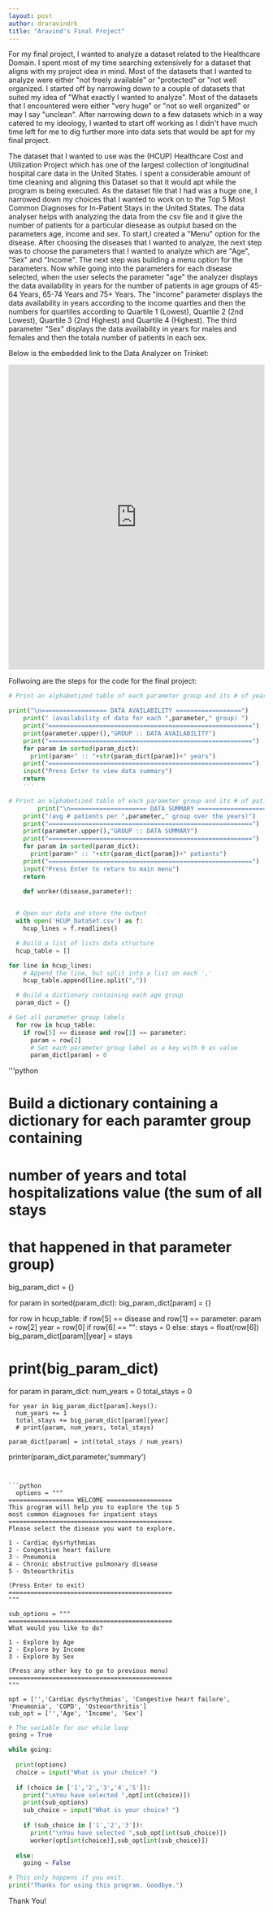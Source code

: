 ```yaml
---
layout: post
author: draravindrk
title: "Aravind's Final Project"
---
```


For my final project, I wanted to analyze a dataset related to the Healthcare Domain. I spent most of my time searching extensively
for a dataset that aligns with my project idea in mind. Most of the datasets that I wanted to analyze were either 
"not freely available" or "protected" or "not well organized. I started off by narrowing down to a couple of datasets that suited 
my idea of  "What exactly I wanted to analyze". Most of the datasets that I encountered were either "very huge" or 
"not so well organized" or may I say "unclean". After narrowing down to a few datasets which in a way catered to 
my ideology, I wanted to start off working as I didn't have much time left for me to dig further more into data sets
that would be apt for my final project.

The dataset that I wanted to use was the (HCUP) Healthcare Cost and Utilization Project which has one of the largest
collection of longitudinal hospital care data in the United States. I spent a considerable amount of time cleaning and aligning
this Dataset so that it would apt while the program is being executed. As the dataset file that I had was a huge one, I narrowed down my
choices that I wanted to work on to the Top 5 Most Common Diagnoses for In-Patient Stays in the United States. The data analyser 
helps with analyzing the data from the csv file and it give the number of patients for a particular diesease as outpiut based on 
the parameters age, income and sex. To start,I created a "Menu" option for the disease. After choosing the diseases that I wanted to 
analyze, the next step was to choose the parameters that I wanted to analyze which are "Age", "Sex" and "Income".
The next step was building a menu option for the parameters. Now while going into the parameters for each disease selected, when the user
selects the parameter "age" the analyzer displays the data availability in years for the number of patients in age groups of 
45-64 Years, 65-74 Years and 75+ Years. The "income" parameter displays the data availability in years according to the income
quartles and then the numbers for quartiles according to Quartile 1 (Lowest), Quartile 2 (2nd Lowest), Quartile 3 (2nd Highest) and Quartile 4 (Highest). The third parameter
"Sex" displays the data availability in years for males and females and then the totala number of patients in each sex.

Below is the embedded link to the Data Analyzer on Trinket:

<iframe src="https://trinket.io/embed/python3/eff3b349ce" width="100%" height="600" frameborder="0" marginwidth="0" marginheight="0" allowfullscreen></iframe>

Follwoing are the steps for the code for the final project:

 
```python
# Print an alphabetized table of each parameter group and its # of years, separated by tabs

print("\n================== DATA AVAILABILITY ==================")
    print(" (availability of data for each ",parameter," group) ")
    print("========================================================")
    print(parameter.upper(),"GROUP :: DATA AVAILABILITY")
    print("========================================================")
    for param in sorted(param_dict):
      print(param+" :: "+str(param_dict[param])+" years")
    print("========================================================")
    input("Press Enter to view data summary")
    return
    '''
```
    
```python
# Print an alphabetized table of each parameter group and its # of patients, averaged over the years
        print("\n===================== DATA SUMMARY =====================")
    print("(avg # patients per ",parameter," group over the years)")
    print("========================================================")
    print(parameter.upper(),"GROUP :: DATA SUMMARY")
    print("========================================================")
    for param in sorted(param_dict):
      print(param+" :: "+str(param_dict[param])+" patients")
    print("========================================================")
    input("Press Enter to return to main menu")
    return
```
   
```python
    def worker(disease,parameter):
    
```
  
```python
  # Open our data and store the output
  with open('HCUP_DataSet.csv') as f:
    hcup_lines = f.readlines()
```
    
```python
  # Build a list of lists data structure
  hcup_table = []
```

```python
for line in hcup_lines:
    # Append the line, but split into a list on each ','
    hcup_table.append(line.split(","))
```

```python 
  # Build a dictionary containing each age group 
  param_dict = {}
```

```python
# Get all parameter group labels
  for row in hcup_table:
    if row[5] == disease and row[1] == parameter:
      param = row[2]
      # Set each parameter group label as a key with 0 as value
      param_dict[param] = 0
```  
      
'''python
  # Build a dictionary containing a dictionary for each paramter group containing 
  # number of years and total hospitalizations value (the sum of all stays
  # that happened in that parameter group)
  
  big_param_dict = {}
  
  for param in sorted(param_dict):
    big_param_dict[param] = {}
  
  for row in hcup_table:
    if row[5] == disease and row[1] == parameter:
      param = row[2]
      year = row[0]
      if row[6] == "":
        stays = 0
      else:
        stays = float(row[6])
      big_param_dict[param][year] = stays
  
  # print(big_param_dict)
  
  for param in param_dict:
    num_years = 0
    total_stays = 0
    
    for year in big_param_dict[param].keys():
      num_years += 1
      total_stays += big_param_dict[param][year]
      # print(param, num_years, total_stays)
    
    param_dict[param] = int(total_stays / num_years)
  
  printer(param_dict,parameter,'summary')
```
  
  
```python
  options = """
================== WELCOME ==================
This program will help you to explore the top 5
most common diagnoses for inpatient stays
=============================================
Please select the disease you want to explore.

1 - Cardiac dysrhythmias
2 - Congestive heart failure
3 - Pneumonia
4 - Chronic obstructive pulmonary disease
5 - Osteoarthritis

(Press Enter to exit)
=============================================
"""

sub_options = """
=============================================
What would you like to do?

1 - Explore by Age
2 - Explore by Income
3 - Explore by Sex

(Press any other key to go to previous menu) 
=============================================
"""

opt = ['','Cardiac dysrhythmias', 'Congestive heart failure', 'Pneumonia', 'COPD', 'Osteoarthritis']
sub_opt = ['','Age', 'Income', 'Sex']
```

```python
# The variable for our while loop  
going = True

while going:
  
  print(options)
  choice = input("What is your choice? ")
  
  if (choice in ['1','2','3','4','5']):
    print("\nYou have selected ",opt[int(choice)])
    print(sub_options)
    sub_choice = input("What is your choice? ")
    
    if (sub_choice in ['1','2','3']):
      print("\nYou have selected ",sub_opt[int(sub_choice)])
      worker(opt[int(choice)],sub_opt[int(sub_choice)])
    
  else:
    going = False
```

```python
# This only happens if you exit.
print("Thanks for using this program. Goodbye.")
```

Thank You!
